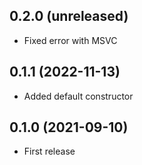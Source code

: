 ## 0.2.0 (unreleased)

- Fixed error with MSVC

## 0.1.1 (2022-11-13)

- Added default constructor

## 0.1.0 (2021-09-10)

- First release
